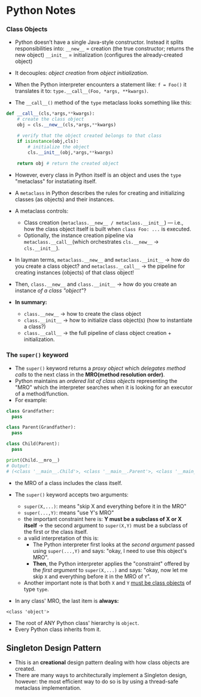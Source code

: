 # Python Notes

### Class Objects 

- Python doesn’t have a single Java-style constructor. Instead it splits responsibilities into:
`__new__` = creation (the true constructor; returns the new object)
`__init__` = initialization (configures the already-created object)

- It decouples: *object creation* from *object initialization*.
- When the Python interpreter encounters a statement like: `f = Foo()` it translates it to: `type.__call__(Foo, *args, **kwargs)`.
- The `__call__()` method of the `type` metaclass looks something like this:
```python
def __call__(cls,*args,**kwargs):
    # create the class object
    obj = cls.__new__(cls,*args,**kwargs)

    # verify that the object created belongs to that class
    if isinstance(obj,cls):
        # initialize the object
        cls.__init__(obj,*args,**kwargs)
    
    return obj # return the created object
```
- However, every class in Python itself is an object and uses the `type` "metaclass" for instatiating itself.
- A `metaclass` in Python describes the rules for creating and initializing classes (as objects) and their instances.
- A metaclass controls:
  - Class creation (`metaclass.__new__ / metaclass.__init__`) — i.e., how the class object itself is built when `class Foo: ...` is executed.
  - Optionally, the instance creation pipeline via `metaclass.__call__`(which orchestrates `cls.__new__` -> `cls.__init__`).

- In layman terms, `metaclass.__new__` and `metaclass.__init__` -> how do you create a class object? and `metaclass.__call__` -> the pipeline for creating instances (objects) of that class object! 
- Then, `class.__new__` and `class.__init__` -> how do you create an instance *of a class "object"*?
- **In summary:**
  - `class.__new__` -> how to create the class object
  - `class.__init__` -> how to initialize class object(s) (how to instantiate a class?)
  - `class.__call__` -> the full pipeline of class object creation + initialization.


### The `super()` keyword

- The `super()` keyword returns a *proxy object* which *delegates method calls* to the next class in the **MRO(method resolution order)**.
- Python maintains an *ordered list of class objects* representing the "MRO" which the interpreter searches when it is looking for an executor of a method/function.
- For example:
```python
class Grandfather:
  pass

class Parent(Grandfather):
  pass

class Child(Parent):
  pass

print(Child.__mro__)
# Output:
# (<class '__main__.Child'>, <class '__main__.Parent'>, <class '__main__.Grandfather'>, <class 'object'>)
```
  - the MRO of a class includes the class itself.

- The `super()` keyword accepts two arguments:
  - `super(X,...)`: means "skip X and everything before it in the MRO"
  - `super(...,Y)`: means "use Y's MRO"
  - the important constraint here is: **Y must be a subclass of X or X itself** -> the second argument to `super(X,Y)` must be a subclass of the first or the class itself.
  - a valid interpretation of this is:
    - The Python interpreter first looks at the *second argument* passed using `super(...,Y)` and says: "okay, I need to use this object's MRO".
    - **Then**, the Python interpreter applies the "constraint" offered by the *first argument* to `super(X,...)` and says: "okay, now let me skip `X` and everything before it in the MRO of `Y`".
  - Another important note is that both `X` and `Y` <ins>must be class objects</ins> of type `type`.

- In any class' MRO, the last item is **always:**
```
<class 'object'>
```
  - The root of ANY Python class' hierarchy is `object`.
  - Every Python class inherits from it.


## Singleton Design Pattern

- This is an **creational** design pattern dealing with how class objects are created.
- There are many ways to architecturally implement a Singleton design, however: the most efficient way to do so is by using a thread-safe metaclass implementation.



